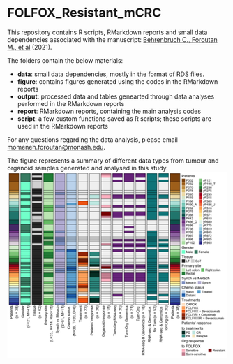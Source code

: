 # FOLFOX_Resistant_mCRC
This repository contains R scripts, RMarkdown reports and small data dependencies associated with the manuscript: [Behrenbruch C., Foroutan M., et al](https://www.biorxiv.org/content/10.1101/2021.02.04.429849v1) (2021). 

The folders contain the below materials:

* **data**:  small data dependencies, mostly in the format of RDS files.
* **figure**: contains figures generated using the codes in the RMarkdown reports 
* **output**: processed data and tables genearted through data analyses performed in the RMarkdown reports
* **report**: RMarkdown reports, containing the main analysis codes
* **script**: a few custom functions saved as R scripts; these scripts are used in the RMarkdown reports

For any questions regarding the data analysis, please email momeneh.foroutan@monash.edu.

The figure represents a summary of different data types from tumour and organoid samples generated and analysed in this study. 
<img src="./Supp_Figure1_Heatmap_SampleAnnot.png">
